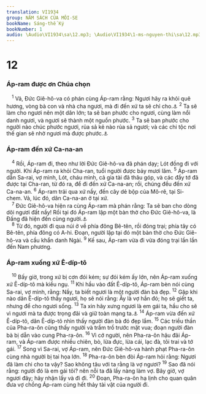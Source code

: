 ```yaml
---
translation: VI1934
group: NĂM SÁCH CỦA MÔI-SE
bookName: Sáng-thế Ký 
bookNumber: 1
audio: \Audio\VI1934\sa\12.mp3; \Audio\VI1934\1-ms-nguyen-thi\sa\12.mp3
---
```


<div class="title"><h1>12</h1><h3>Áp-ram được ơn Chúa chọn</h3></div>
<span class="verse sa_12_1"> <sup>1</sup> Vả, Đức Giê-hô-va có phán cùng Áp-ram rằng: Ngươi hãy ra khỏi quê hương, vòng bà con và nhà cha ngươi, mà đi đến xứ ta sẽ chỉ cho.<a data-toggle="tooltip" data-placement="bottom" title="Cong 7:2-3; He 11:8">⚓</a></span>
<span class="verse sa_12_2"><sup>2</sup> Ta sẽ làm cho ngươi nên một dân lớn; ta sẽ ban phước cho ngươi, cùng làm nổi danh ngươi, và ngươi sẽ thành một nguồn phước. </span>
<span class="verse sa_12_3"><sup>3</sup> Ta sẽ ban phước cho người nào chúc phước ngươi, rủa sả kẻ nào rủa sả ngươi; và các chi tộc nơi thế gian sẽ nhờ ngươi mà được phước.<a data-toggle="tooltip" data-placement="bottom" title="Ga 3:8">⚓</a><br/></span>
<div class="title"><h3>Áp-ram đến xứ Ca-na-an</h3></div>
<span class="verse sa_12_4"> <sup>4</sup> Rồi, Áp-ram đi, theo như lời Đức Giê-hô-va đã phán dạy; Lót đồng đi với người. Khi Áp-ram ra khỏi Cha-ran, tuổi người được bảy mươi lăm. </span>
<span class="verse sa_12_5"><sup>5</sup> Áp-ram dẫn Sa-rai, vợ mình, Lót, cháu mình, cả gia tài đã thâu góp, và các đầy tớ đã được tại Cha-ran, từ đó ra, để đi đến xứ Ca-na-an; rồi, chúng đều đến xứ Ca-na-an. </span>
<span class="verse sa_12_6"><sup>6</sup> Áp-ram trải qua xứ nầy, đến cây dẻ bộp của Mô-rê, tại Si-chem. Vả, lúc đó, dân Ca-na-an ở tại xứ. <br/></span>
<span class="verse sa_12_7"> <sup>7</sup> Đức Giê-hô-va hiện ra cùng Áp-ram mà phán rằng: Ta sẽ ban cho dòng dõi ngươi đất nầy! Rồi tại đó Áp-ram lập một bàn thờ cho Đức Giê-hô-va, là Đấng đã hiện đến cùng người.<a data-toggle="tooltip" data-placement="bottom" title="Cong 7:5; Ga 3:16">⚓</a><br/></span>
<span class="verse sa_12_8"> <sup>8</sup> Từ đó, người đi qua núi ở về phía đông Bê-tên, rồi đóng trại; phía tây có Bê-tên, phía đông có A-hi. Đoạn, người lập tại đó một bàn thờ cho Đức Giê-hô-va và cầu khẩn danh Ngài. </span>
<span class="verse sa_12_9"><sup>9</sup> Kế sau, Áp-ram vừa đi vừa đóng trại lần lần đến Nam phương. <br/></span>
<div class="title"><h3>Áp-ram xuống xứ Ê-díp-tô</h3></div>
<span class="verse sa_12_10"> <sup>10</sup> Bấy giờ, trong xứ bị cơn đói kém; sự đói kém ấy lớn, nên Áp-ram xuống xứ Ê-díp-tô mà kiều ngụ. </span>
<span class="verse sa_12_11"><sup>11</sup> Khi hầu vào đất Ê-díp-tô, Áp-ram bèn nói cùng Sa-rai, vợ mình, rằng: Nầy, ta biết ngươi là một người đàn bà đẹp. </span>
<span class="verse sa_12_12"><sup>12</sup> Gặp khi nào dân Ê-díp-tô thấy ngươi, họ sẽ nói rằng: Ấy là vợ hắn đó; họ sẽ giết ta, nhưng để cho ngươi sống. </span>
<span class="verse sa_12_13"><sup>13</sup> Ta xin hãy xưng ngươi là em gái ta, hầu cho sẽ vì ngươi mà ta được trọng đãi và giữ toàn mạng ta.<a data-toggle="tooltip" data-placement="bottom" title="Sa 20:2; 26:7">⚓</a></span>
<span class="verse sa_12_14"><sup>14</sup> Áp-ram vừa đến xứ Ê-díp-tô, dân Ê-díp-tô nhìn thấy người đàn bà đó đẹp lắm. </span>
<span class="verse sa_12_15"><sup>15</sup> Các triều thần của Pha-ra-ôn cũng thấy người và trầm trồ trước mặt vua; đoạn người đàn bà bị dẫn vào cung Pha-ra-ôn. </span>
<span class="verse sa_12_16"><sup>16</sup> Vì cớ người, nên Pha-ra-ôn hậu đãi Áp-ram, và Áp-ram được nhiều chiên, bò, lừa đực, lừa cái, lạc đà, tôi trai và tớ gái. </span>
<span class="verse sa_12_17"><sup>17</sup> Song vì Sa-rai, vợ Áp-ram, nên Đức Giê-hô-va hành phạt Pha-ra-ôn cùng nhà người bị tai họa lớn. </span>
<span class="verse sa_12_18"><sup>18</sup> Pha-ra-ôn bèn đòi Áp-ram hỏi rằng: Ngươi đã làm chi cho ta vậy? Sao không tâu với ta rằng là vợ ngươi? </span>
<span class="verse sa_12_19"><sup>19</sup> Sao đã nói rằng: người đó là em gái tôi? nên nỗi ta đã lấy nàng làm vợ. Bây giờ, vợ ngươi đây; hãy nhận lấy và đi đi. </span>
<span class="verse sa_12_20"><sup>20</sup> Đoạn, Pha-ra-ôn hạ lịnh cho quan quân đưa vợ chồng Áp-ram cùng hết thảy tài vật của người đi. <br/></span>

